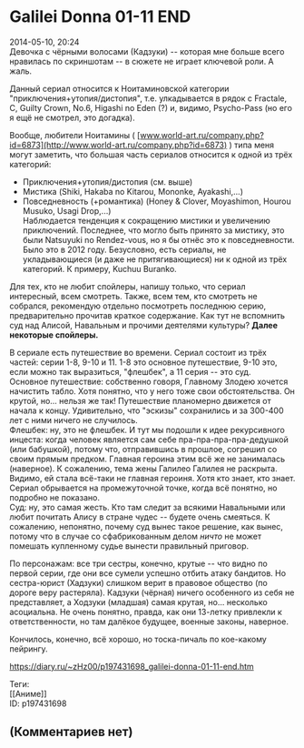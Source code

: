 Galilei Donna 01-11 END
=======================

  
2014-05-10, 20:24  
 Девочка с чёрными волосами (Кадзуки) -- которая мне больше всего нравилась по скриншотам -- в сюжете не играет ключевой роли. А жаль.   
   
 Данный сериал относится к Ноитаминовской категории "приключения+утопия/дистопия", т.е. улкадывается в рядок с Fractale, C, Guilty Crown, No.6, Higashi no Eden (?) и, видимо, Psycho-Pass (но его я ещё не смотрел, это догадка).   
   
 Вообще, любители Ноитамины (  [www.world-art.ru/company.php?id=6873](http://www.world-art.ru/company.php?id=6873)  ) типа меня могут заметить, что большая часть сериалов относится к одной из трёх категорий:   
 - Приключения+утопия/дистопия (см. выше)   
 - Мистика (Shiki, Hakaba no Kitarou, Mononke, Ayakashi,...)   
 - Повседневность (+романтика) (Honey & Clover, Moyashimon, Hourou Musuko, Usagi Drop,...)   
 Наблюдается тенденция к сокращению мистики и увеличению приключений. Последнее, что могло быть принято за мистику, это были Natsuyuki no Rendez-vous, но я бы отнёс это к повседневности. Было это в 2012 году. Безусловно, есть сериалы, не укладывающиеся (и даже не притягивающиеся) ни к одной из трёх категорий. К примеру, Kuchuu Buranko.   
   
 Для тех, кто не любит спойлеры, напишу только, что сериал интересный, всем смотреть. Также, всем тем, кто смотреть не собрался, рекомендую отдельно посмотреть последнюю серию, предварительно прочитав краткое содержание. Как тут не вспомнить суд над Алисой, Навальным и прочими деятелями культуры?  **Далее некоторые спойлеры.**    
   
 В сериале есть путешествие во времени. Сериал состоит из трёх частей: серии 1-8, 9-10 и 11. 1-8 это основное путешествие, 9-10 это, если можно так выразиться, "флешбек", а 11 серия -- это суд.   
 Основное путешествие: собственно говоря, Главному Злодею хочется начистить табло. Хотя понятно, что у него тоже свои обстоятельства. Он крутой, но... нельзя же так! Путешествие планомерно движется от начала к концу. Удивительно, что "эскизы" сохранились и за 300-400 лет с ними ничего не случилось.   
 Флешбек: ну, это не флешбек. И тут мы подошли к идее рекурсивного инцеста: когда человек является сам себе пра-пра-пра-пра-дедушкой (или бабушкой), потому что, отправившись в прошлое, согрешил со своим прямым предком. Главная героина этим всё же не занималась (наверное). К сожалению, тема жены Галилео Галилея не раскрыта. Видимо, ей стала всё-таки не главная героиня. Хотя кто знает, кто знает. Сериал обрывается на промежуточной точке, когда всё понятно, но подробно не показано.   
 Суд: ну, это самая жесть. Кто там следит за всякими Навальными или любит почитать Алису в стране чудес -- будете очень смеяться. К сожалению, непонятно, почему суд вынес такое решение, как вынес, потому что в случае со сфабрикованным делом  *ничто*  не может помешать купленному судье вынести правильный приговор.   
   
 По персонажам: все три сестры, конечно, крутые -- что видно по первой серии, где они все сумели успешно отбить атаку бандитов. Но сестра-юрист (Хадзуки) слишком верит в правовое общество (по дороге веру растеряла). Кадзуки (чёрная) ничего особенного из себя не представляет, а Ходзуки (младшая) самая крутая, но... несколько асоциальна. Не очень понятно, правда, как они 13-летку привлекли к ответственности, но там далёкое будущее, военные законы, наверное.   
   
 Кончилось, конечно, всё хорошо, но тоска-пичаль по кое-какому пейрингу.   
  
<https://diary.ru/~zHz00/p197431698_galilei-donna-01-11-end.htm>  
  
Теги:  
[[Аниме]]  
ID: p197431698  


(Комментариев нет)
------------------